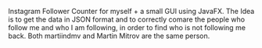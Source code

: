 Instagram Follower Counter for myself + a small GUI using JavaFX. The Idea is to get the data in JSON format and to correctly comare the people who follow me and who I am following, in order to find who is not following me back.
Both martiindmv and Martin Mitrov are the same person.
